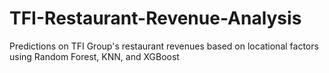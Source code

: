 # TFI-Restaurant-Revenue-Analysis
Predictions on TFI Group's restaurant revenues based on locational factors using Random Forest, KNN, and XGBoost
